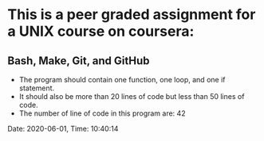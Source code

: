 # This is a peer graded assignment for a UNIX course on coursera:
## Bash, Make, Git, and GitHub
- The program should contain one function, one loop, and one if statement.
- It should also be more than 20 lines of code but less than 50 lines of code.
- The number of line of code in this program are:
42
>
Date: 2020-06-01, Time: 10:40:14

